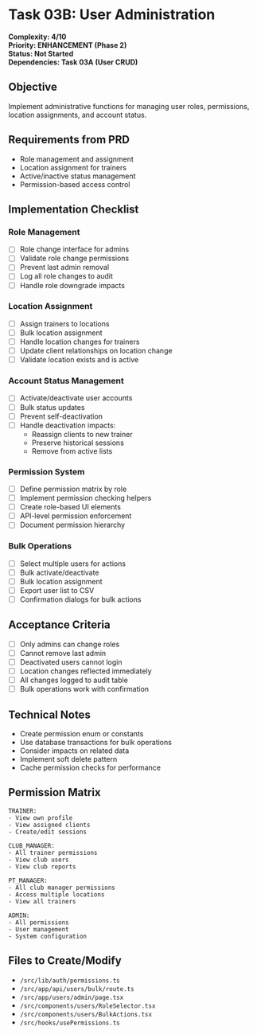 # Task 03B: User Administration

**Complexity: 4/10**  
**Priority: ENHANCEMENT (Phase 2)**  
**Status: Not Started**  
**Dependencies: Task 03A (User CRUD)**

## Objective
Implement administrative functions for managing user roles, permissions, location assignments, and account status.

## Requirements from PRD
- Role management and assignment
- Location assignment for trainers
- Active/inactive status management
- Permission-based access control

## Implementation Checklist

### Role Management
- [ ] Role change interface for admins
- [ ] Validate role change permissions
- [ ] Prevent last admin removal
- [ ] Log all role changes to audit
- [ ] Handle role downgrade impacts

### Location Assignment
- [ ] Assign trainers to locations
- [ ] Bulk location assignment
- [ ] Handle location changes for trainers
- [ ] Update client relationships on location change
- [ ] Validate location exists and is active

### Account Status Management
- [ ] Activate/deactivate user accounts
- [ ] Bulk status updates
- [ ] Prevent self-deactivation
- [ ] Handle deactivation impacts:
  - Reassign clients to new trainer
  - Preserve historical sessions
  - Remove from active lists

### Permission System
- [ ] Define permission matrix by role
- [ ] Implement permission checking helpers
- [ ] Create role-based UI elements
- [ ] API-level permission enforcement
- [ ] Document permission hierarchy

### Bulk Operations
- [ ] Select multiple users for actions
- [ ] Bulk activate/deactivate
- [ ] Bulk location assignment
- [ ] Export user list to CSV
- [ ] Confirmation dialogs for bulk actions

## Acceptance Criteria
- [ ] Only admins can change roles
- [ ] Cannot remove last admin
- [ ] Deactivated users cannot login
- [ ] Location changes reflected immediately
- [ ] All changes logged to audit table
- [ ] Bulk operations work with confirmation

## Technical Notes
- Create permission enum or constants
- Use database transactions for bulk operations
- Consider impacts on related data
- Implement soft delete pattern
- Cache permission checks for performance

## Permission Matrix
```
TRAINER:
- View own profile
- View assigned clients
- Create/edit sessions

CLUB_MANAGER:
- All trainer permissions
- View club users
- View club reports

PT_MANAGER:
- All club manager permissions
- Access multiple locations
- View all trainers

ADMIN:
- All permissions
- User management
- System configuration
```

## Files to Create/Modify
- `/src/lib/auth/permissions.ts`
- `/src/app/api/users/bulk/route.ts`
- `/src/app/users/admin/page.tsx`
- `/src/components/users/RoleSelector.tsx`
- `/src/components/users/BulkActions.tsx`
- `/src/hooks/usePermissions.ts`